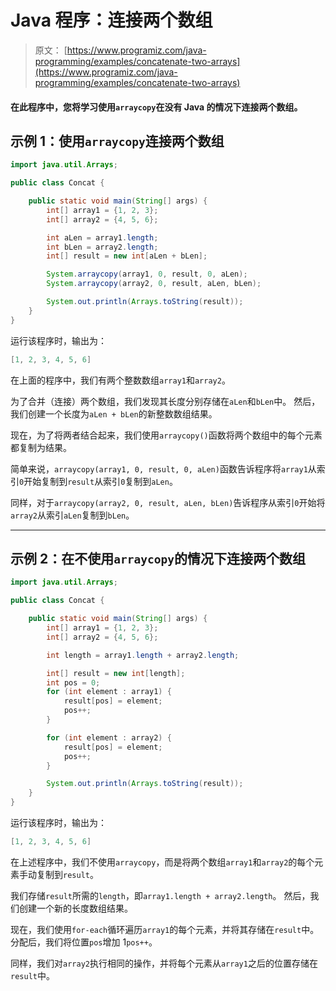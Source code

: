 # Java 程序：连接两个数组

> 原文： [https://www.programiz.com/java-programming/examples/concatenate-two-arrays](https://www.programiz.com/java-programming/examples/concatenate-two-arrays)

#### 在此程序中，您将学习使用`arraycopy`在没有 Java 的情况下连接两个数组。

## 示例 1：使用`arraycopy`连接两个数组

```java
import java.util.Arrays;

public class Concat {

    public static void main(String[] args) {
        int[] array1 = {1, 2, 3};
        int[] array2 = {4, 5, 6};

        int aLen = array1.length;
        int bLen = array2.length;
        int[] result = new int[aLen + bLen];

        System.arraycopy(array1, 0, result, 0, aLen);
        System.arraycopy(array2, 0, result, aLen, bLen);

        System.out.println(Arrays.toString(result));
    }
}
```

运行该程序时，输出为：

```java
[1, 2, 3, 4, 5, 6]
```

在上面的程序中，我们有两个整数数组`array1`和`array2`。

为了合并（连接）两个数组，我们发现其长度分别存储在`aLen`和`bLen`中。 然后，我们创建一个长度为`aLen + bLen`的新整数数组结果。

现在，为了将两者结合起来，我们使用`arraycopy()`函数将两个数组中的每个元素都复制为结果。

简单来说，`arraycopy(array1, 0, result, 0, aLen)`函数告诉程序将`array1`从索引`0`开始复制到`result`从索引`0`复制到`aLen`。

同样，对于`arraycopy(array2, 0, result, aLen, bLen)`告诉程序从索引`0`开始将`array2`从索引`aLen`复制到`bLen`。

* * *

## 示例 2：在不使用`arraycopy`的情况下连接两个数组

```java
import java.util.Arrays;

public class Concat {

    public static void main(String[] args) {
        int[] array1 = {1, 2, 3};
        int[] array2 = {4, 5, 6};

        int length = array1.length + array2.length;

        int[] result = new int[length];
        int pos = 0;
        for (int element : array1) {
            result[pos] = element;
            pos++;
        }

        for (int element : array2) {
            result[pos] = element;
            pos++;
        }

        System.out.println(Arrays.toString(result));
    }
}
```

运行该程序时，输出为：

```java
[1, 2, 3, 4, 5, 6]
```

在上述程序中，我们不使用`arraycopy`，而是将两个数组`array1`和`array2`的每个元素手动复制到`result`。

我们存储`result`所需的`length`，即`array1.length + array2.length`。 然后，我们创建一个新的长度数组结果。

现在，我们使用`for-each`循环遍历`array1`的每个元素，并将其存储在`result`中。 分配后，我们将位置`pos`增加 1`pos++`。

同样，我们对`array2`执行相同的操作，并将每个元素从`array1`之后的位置存储在`result`中。